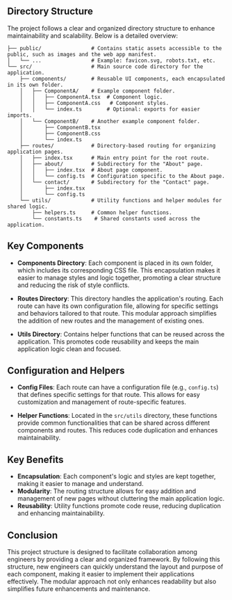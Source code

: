 ## Directory Structure

The project follows a clear and organized directory structure to enhance maintainability and scalability. Below is a detailed overview:

```
├── public/                # Contains static assets accessible to the public, such as images and the web app manifest.
│   └── ...                # Example: favicon.svg, robots.txt, etc.
└── src/                   # Main source code directory for the application.
    ├── components/        # Reusable UI components, each encapsulated in its own folder.
    │   ├── ComponentA/    # Example component folder.
    │   │   ├── ComponentA.tsx  # Component logic.
    │   │   ├── ComponentA.css   # Component styles.
    │   │   └── index.ts        # Optional: exports for easier imports.
    │   └── ComponentB/    # Another example component folder.
    │       ├── ComponentB.tsx
    │       ├── ComponentB.css
    │       └── index.ts
    ├── routes/            # Directory-based routing for organizing application pages.
    │   ├── index.tsx      # Main entry point for the root route.
    │   ├── about/         # Subdirectory for the "About" page.
    │   │   ├── index.tsx  # About page component.
    │   │   └── config.ts  # Configuration specific to the About page.
    │   └── contact/       # Subdirectory for the "Contact" page.
    │       ├── index.tsx
    │       └── config.ts
    └── utils/             # Utility functions and helper modules for shared logic.
        ├── helpers.ts     # Common helper functions.
        └── constants.ts    # Shared constants used across the application.
```

## Key Components

- **Components Directory**: Each component is placed in its own folder, which includes its corresponding CSS file. This encapsulation makes it easier to manage styles and logic together, promoting a clear structure and reducing the risk of style conflicts.

- **Routes Directory**: This directory handles the application's routing. Each route can have its own configuration file, allowing for specific settings and behaviors tailored to that route. This modular approach simplifies the addition of new routes and the management of existing ones.

- **Utils Directory**: Contains helper functions that can be reused across the application. This promotes code reusability and keeps the main application logic clean and focused.

## Configuration and Helpers

- **Config Files**: Each route can have a configuration file (e.g., `config.ts`) that defines specific settings for that route. This allows for easy customization and management of route-specific features.

- **Helper Functions**: Located in the `src/utils` directory, these functions provide common functionalities that can be shared across different components and routes. This reduces code duplication and enhances maintainability.

## Key Benefits

- **Encapsulation**: Each component's logic and styles are kept together, making it easier to manage and understand.
- **Modularity**: The routing structure allows for easy addition and management of new pages without cluttering the main application logic.
- **Reusability**: Utility functions promote code reuse, reducing duplication and enhancing maintainability.

## Conclusion

This project structure is designed to facilitate collaboration among engineers by providing a clear and organized framework. By following this structure, new engineers can quickly understand the layout and purpose of each component, making it easier to implement their applications effectively. The modular approach not only enhances readability but also simplifies future enhancements and maintenance.
